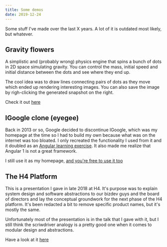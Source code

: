 ```yaml
---
title: Some demos
date: 2019-12-24
---
```

Some stuff I've made over the last X years. A lot of it is outdated most likely, but whatever.

## Gravity flowers

A simplistic and (probably wrong) physics engine that spins a bunch of dots in 2D space simulating gravity. You can control the mass, initial speed and initial distance between the dots and see where they end up.

The cool idea was to draw lines connecting pairs of dots as they move which ended up rendering interesting images. You can also save the image by righ-clicking the generated snapshot on the right.

Check it out [here](/extras/gravity-flowers.html)

## IGoogle clone (eyegee)

Back in 2013 or so, Google decided to discontinue IGoogle, which was my homepage at the time so I had to build my own because what was on the internet was too bloated. I only recreated the functionality I used from it and it doubled as an [Angular learning exercise](https://github.com/skid/angular-widgetbox). It also made me realize that Angular 1 is not a great framework.

I still use it as my homepage, [and you're free to use it too](http://eyegee.discobot.net)

## The H4 Platform

This is a presentation I gave in late 2018 at H4. It's purpose was to explain system design and software abstractions to our bizdev guys and the board of directors and lay the conceptual groundwork for the next phase of the H4 platform. It's been redacted a bit to remove specific product names, but it's mostly the same.

Unfortunately most of the presentation is in the talk that I gave with it, but I still think the scriwdriver analogy is a pretty good one when it comes to modular design and abstractions.

Have a look at it [here](/extras/h4-platform)